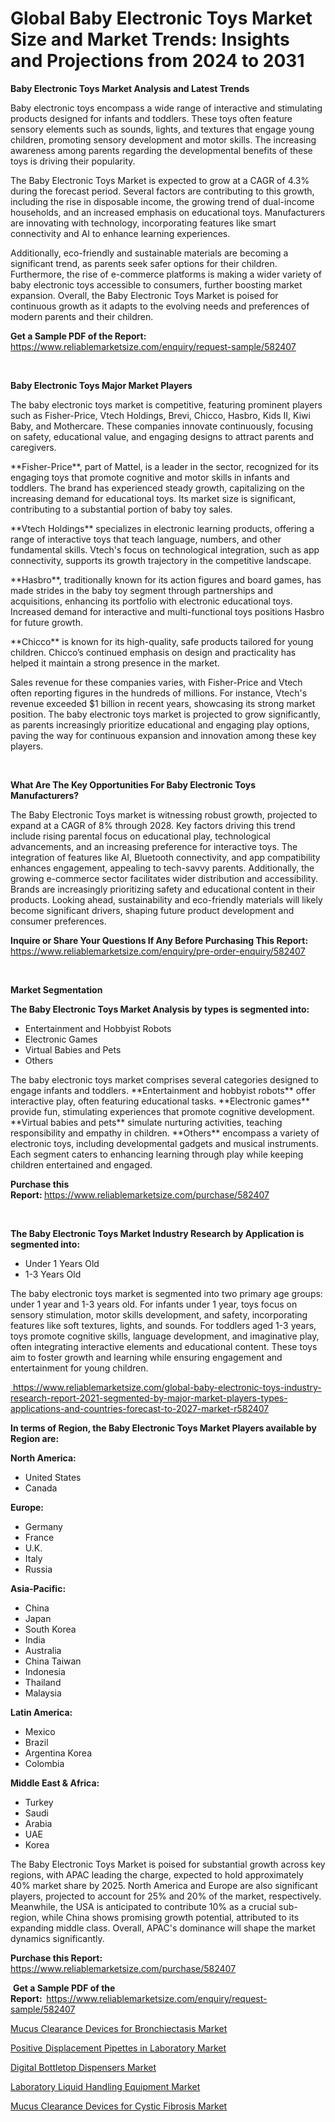 <p><h1>Global Baby Electronic Toys Market Size and Market Trends: Insights and Projections from 2024 to 2031</h1></p><p><strong>Baby Electronic Toys Market Analysis and Latest Trends</strong></p>
<p><p>Baby electronic toys encompass a wide range of interactive and stimulating products designed for infants and toddlers. These toys often feature sensory elements such as sounds, lights, and textures that engage young children, promoting sensory development and motor skills. The increasing awareness among parents regarding the developmental benefits of these toys is driving their popularity.</p><p>The Baby Electronic Toys Market is expected to grow at a CAGR of 4.3% during the forecast period. Several factors are contributing to this growth, including the rise in disposable income, the growing trend of dual-income households, and an increased emphasis on educational toys. Manufacturers are innovating with technology, incorporating features like smart connectivity and AI to enhance learning experiences. </p><p>Additionally, eco-friendly and sustainable materials are becoming a significant trend, as parents seek safer options for their children. Furthermore, the rise of e-commerce platforms is making a wider variety of baby electronic toys accessible to consumers, further boosting market expansion. Overall, the Baby Electronic Toys Market is poised for continuous growth as it adapts to the evolving needs and preferences of modern parents and their children.</p></p>
<p><strong>Get a Sample PDF of the Report:&nbsp;</strong> <a href="https://www.reliablemarketsize.com/enquiry/request-sample/582407?utm_campaign=1838&utm_medium=2&utm_source=Github&utm_content=ia&utm_term=08122024&utm_id=baby-electronic-toys">https://www.reliablemarketsize.com/enquiry/request-sample/582407</a></p>
<p>&nbsp;</p>
<p><strong>Baby Electronic Toys Major Market Players</strong></p>
<p><p>The baby electronic toys market is competitive, featuring prominent players such as Fisher-Price, Vtech Holdings, Brevi, Chicco, Hasbro, Kids II, Kiwi Baby, and Mothercare. These companies innovate continuously, focusing on safety, educational value, and engaging designs to attract parents and caregivers.</p><p>**Fisher-Price**, part of Mattel, is a leader in the sector, recognized for its engaging toys that promote cognitive and motor skills in infants and toddlers. The brand has experienced steady growth, capitalizing on the increasing demand for educational toys. Its market size is significant, contributing to a substantial portion of baby toy sales.</p><p>**Vtech Holdings** specializes in electronic learning products, offering a range of interactive toys that teach language, numbers, and other fundamental skills. Vtech's focus on technological integration, such as app connectivity, supports its growth trajectory in the competitive landscape.</p><p>**Hasbro**, traditionally known for its action figures and board games, has made strides in the baby toy segment through partnerships and acquisitions, enhancing its portfolio with electronic educational toys. Increased demand for interactive and multi-functional toys positions Hasbro for future growth.</p><p>**Chicco** is known for its high-quality, safe products tailored for young children. Chicco’s continued emphasis on design and practicality has helped it maintain a strong presence in the market.</p><p>Sales revenue for these companies varies, with Fisher-Price and Vtech often reporting figures in the hundreds of millions. For instance, Vtech's revenue exceeded $1 billion in recent years, showcasing its strong market position. The baby electronic toys market is projected to grow significantly, as parents increasingly prioritize educational and engaging play options, paving the way for continuous expansion and innovation among these key players.</p></p>
<p>&nbsp;</p>
<p><strong>What Are The Key Opportunities For Baby Electronic Toys Manufacturers?</strong></p>
<p><p>The Baby Electronic Toys market is witnessing robust growth, projected to expand at a CAGR of 8% through 2028. Key factors driving this trend include rising parental focus on educational play, technological advancements, and an increasing preference for interactive toys. The integration of features like AI, Bluetooth connectivity, and app compatibility enhances engagement, appealing to tech-savvy parents. Additionally, the growing e-commerce sector facilitates wider distribution and accessibility. Brands are increasingly prioritizing safety and educational content in their products. Looking ahead, sustainability and eco-friendly materials will likely become significant drivers, shaping future product development and consumer preferences.</p></p>
<p><strong>Inquire or Share Your Questions If Any Before Purchasing This Report:</strong> <a href="https://www.reliablemarketsize.com/enquiry/pre-order-enquiry/582407?utm_campaign=1838&utm_medium=2&utm_source=Github&utm_content=ia&utm_term=08122024&utm_id=baby-electronic-toys">https://www.reliablemarketsize.com/enquiry/pre-order-enquiry/582407</a></p>
<p>&nbsp;</p>
<p><strong>Market Segmentation</strong></p>
<p><strong>The Baby Electronic Toys Market Analysis by types is segmented into:</strong></p>
<p><ul><li>Entertainment and Hobbyist Robots</li><li>Electronic Games</li><li>Virtual Babies and Pets</li><li>Others</li></ul></p>
<p><p>The baby electronic toys market comprises several categories designed to engage infants and toddlers. **Entertainment and hobbyist robots** offer interactive play, often featuring educational tasks. **Electronic games** provide fun, stimulating experiences that promote cognitive development. **Virtual babies and pets** simulate nurturing activities, teaching responsibility and empathy in children. **Others** encompass a variety of electronic toys, including developmental gadgets and musical instruments. Each segment caters to enhancing learning through play while keeping children entertained and engaged.</p></p>
<p><strong>Purchase this Report:&nbsp;</strong><a href="https://www.reliablemarketsize.com/purchase/582407?utm_campaign=1838&utm_medium=2&utm_source=Github&utm_content=ia&utm_term=08122024&utm_id=baby-electronic-toys">https://www.reliablemarketsize.com/purchase/582407</a></p>
<p>&nbsp;</p>
<p><strong>The Baby Electronic Toys Market Industry Research by Application is segmented into:</strong></p>
<p><ul><li>Under 1 Years Old</li><li>1-3 Years Old</li></ul></p>
<p><p>The baby electronic toys market is segmented into two primary age groups: under 1 year and 1-3 years old. For infants under 1 year, toys focus on sensory stimulation, motor skills development, and safety, incorporating features like soft textures, lights, and sounds. For toddlers aged 1-3 years, toys promote cognitive skills, language development, and imaginative play, often integrating interactive elements and educational content. These toys aim to foster growth and learning while ensuring engagement and entertainment for young children.</p></p>
<p><a href="https://www.reliablemarketsize.com/global-baby-electronic-toys-industry-research-report-2021-segmented-by-major-market-players-types-applications-and-countries-forecast-to-2027-market-r582407?utm_campaign=1838&utm_medium=2&utm_source=Github&utm_content=ia&utm_term=08122024&utm_id=baby-electronic-toys">&nbsp;https://www.reliablemarketsize.com/global-baby-electronic-toys-industry-research-report-2021-segmented-by-major-market-players-types-applications-and-countries-forecast-to-2027-market-r582407</a></p>
<p><strong>In terms of Region, the Baby Electronic Toys Market Players available by Region are:</strong></p>
<p>
    <p> <strong> North America: </strong>
        <ul>
            <li>United States</li>
            <li>Canada</li>
        </ul>
        </p> 
    <p> <strong> Europe: </strong>
        <ul>
            <li>Germany</li>
            <li>France</li>
            <li>U.K.</li>
            <li>Italy</li>
            <li>Russia</li>
        </ul>
        </p> 
    <p> <strong> Asia-Pacific: </strong>
        <ul>
            <li>China</li>
            <li>Japan</li>
            <li>South Korea</li>
            <li>India</li>
            <li>Australia</li>
            <li>China Taiwan</li>
            <li>Indonesia</li>
            <li>Thailand</li>
            <li>Malaysia</li>
        </ul>
        </p> 
    <p> <strong> Latin America: </strong>
        <ul>
            <li>Mexico</li>
            <li>Brazil</li>
            <li>Argentina Korea</li>
            <li>Colombia</li>
        </ul>
        </p> 
    <p> <strong> Middle East & Africa: </strong>
        <ul>
            <li>Turkey</li>
            <li>Saudi</li>
            <li>Arabia</li>
            <li>UAE</li>
            <li>Korea</li>
        </ul>
    </p>
    </p>
<p><p>The Baby Electronic Toys Market is poised for substantial growth across key regions, with APAC leading the charge, expected to hold approximately 40% market share by 2025. North America and Europe are also significant players, projected to account for 25% and 20% of the market, respectively. Meanwhile, the USA is anticipated to contribute 10% as a crucial sub-region, while China shows promising growth potential, attributed to its expanding middle class. Overall, APAC's dominance will shape the market dynamics significantly.</p></p>
<p><strong>Purchase this Report: </strong><a href="https://www.reliablemarketsize.com/purchase/582407?utm_campaign=1838&utm_medium=2&utm_source=Github&utm_content=ia&utm_term=08122024&utm_id=baby-electronic-toys">https://www.reliablemarketsize.com/purchase/582407</a></p>
<p>&nbsp;<strong>Get a Sample PDF of the Report:&nbsp;&nbsp;</strong><a href="https://www.reliablemarketsize.com/enquiry/request-sample/582407?utm_campaign=1838&utm_medium=2&utm_source=Github&utm_content=ia&utm_term=08122024&utm_id=baby-electronic-toys">https://www.reliablemarketsize.com/enquiry/request-sample/582407</a></p>
<p><strong></strong></p>
<p><p><a href="https://www.linkedin.com/pulse/the-sympatico-insight-9odme?utm_campaign=1838&utm_medium=2&utm_source=Github&utm_content=ia&utm_term=08122024&utm_id=baby-electronic-toys">Mucus Clearance Devices for Bronchiectasis Market</a></p><p><a href="https://www.linkedin.com/pulse/the-sympatico-insight-9odme?utm_campaign=1838&utm_medium=2&utm_source=Github&utm_content=ia&utm_term=08122024&utm_id=baby-electronic-toys">Positive Displacement Pipettes in Laboratory Market</a></p><p><a href="https://www.linkedin.com/pulse/year-on-year-growth-digital-bottletop-dispensers-market-lotcc?utm_campaign=1838&utm_medium=2&utm_source=Github&utm_content=ia&utm_term=08122024&utm_id=baby-electronic-toys">Digital Bottletop Dispensers Market</a></p><p><a href="https://www.linkedin.com/pulse/laboratory-liquid-handling-equipment-industry-report-vttyc?utm_campaign=1838&utm_medium=2&utm_source=Github&utm_content=ia&utm_term=08122024&utm_id=baby-electronic-toys">Laboratory Liquid Handling Equipment Market</a></p><p><a href="https://www.linkedin.com/pulse/the-sympatico-insight-9odme?utm_campaign=1838&utm_medium=2&utm_source=Github&utm_content=ia&utm_term=08122024&utm_id=baby-electronic-toys">Mucus Clearance Devices for Cystic Fibrosis Market</a></p></p>